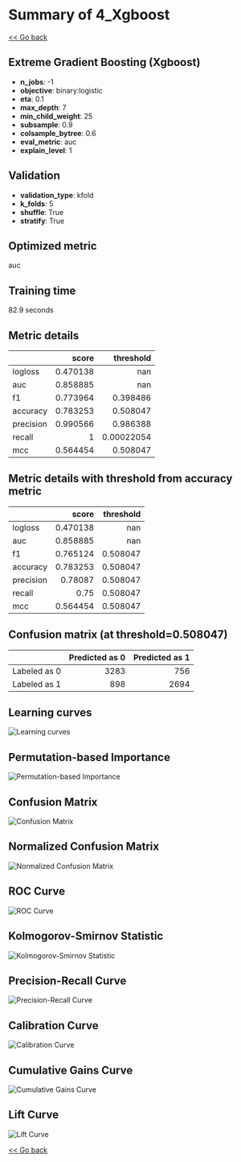 # Summary of 4_Xgboost

[<< Go back](../README.md)


## Extreme Gradient Boosting (Xgboost)
- **n_jobs**: -1
- **objective**: binary:logistic
- **eta**: 0.1
- **max_depth**: 7
- **min_child_weight**: 25
- **subsample**: 0.9
- **colsample_bytree**: 0.6
- **eval_metric**: auc
- **explain_level**: 1

## Validation
 - **validation_type**: kfold
 - **k_folds**: 5
 - **shuffle**: True
 - **stratify**: True

## Optimized metric
auc

## Training time

82.9 seconds

## Metric details
|           |    score |    threshold |
|:----------|---------:|-------------:|
| logloss   | 0.470138 | nan          |
| auc       | 0.858885 | nan          |
| f1        | 0.773964 |   0.398486   |
| accuracy  | 0.783253 |   0.508047   |
| precision | 0.990566 |   0.986388   |
| recall    | 1        |   0.00022054 |
| mcc       | 0.564454 |   0.508047   |


## Metric details with threshold from accuracy metric
|           |    score |   threshold |
|:----------|---------:|------------:|
| logloss   | 0.470138 |  nan        |
| auc       | 0.858885 |  nan        |
| f1        | 0.765124 |    0.508047 |
| accuracy  | 0.783253 |    0.508047 |
| precision | 0.78087  |    0.508047 |
| recall    | 0.75     |    0.508047 |
| mcc       | 0.564454 |    0.508047 |


## Confusion matrix (at threshold=0.508047)
|              |   Predicted as 0 |   Predicted as 1 |
|:-------------|-----------------:|-----------------:|
| Labeled as 0 |             3283 |              756 |
| Labeled as 1 |              898 |             2694 |

## Learning curves
![Learning curves](learning_curves.png)

## Permutation-based Importance
![Permutation-based Importance](permutation_importance.png)
## Confusion Matrix

![Confusion Matrix](confusion_matrix.png)


## Normalized Confusion Matrix

![Normalized Confusion Matrix](confusion_matrix_normalized.png)


## ROC Curve

![ROC Curve](roc_curve.png)


## Kolmogorov-Smirnov Statistic

![Kolmogorov-Smirnov Statistic](ks_statistic.png)


## Precision-Recall Curve

![Precision-Recall Curve](precision_recall_curve.png)


## Calibration Curve

![Calibration Curve](calibration_curve_curve.png)


## Cumulative Gains Curve

![Cumulative Gains Curve](cumulative_gains_curve.png)


## Lift Curve

![Lift Curve](lift_curve.png)



[<< Go back](../README.md)
